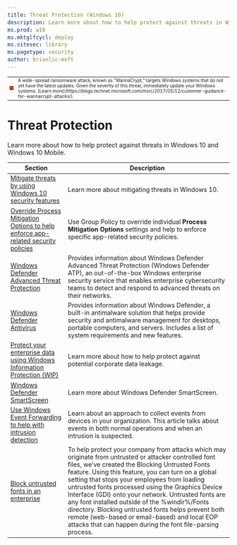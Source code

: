 ```yaml
---
title: Threat Protection (Windows 10)
description: Learn more about how to help protect against threats in Windows 10 and Windows 10 Mobile.
ms.prod: w10
ms.mktglfcycl: deploy
ms.sitesec: library
ms.pagetype: security
author: brianlic-msft
---
```


<font size=1>
<table border="0">
  <tr>
    <td><img src="images/security-update.png" alt="Icon showing a security alert"> </td>
    <td>A wide-spread ransomware attack, known as "WannaCrypt," targets Windows systems that do not yet have the latest updates. Given the severity of this threat, immediately update your Windows systems. [Learn more](https://blogs.technet.microsoft.com/msrc/2017/05/12/customer-guidance-for-wannacrypt-attacks/).</td>
  </tr>
</table>
</font>

# Threat Protection

Learn more about how to help protect against threats in Windows 10 and Windows 10 Mobile.

| Section | Description |
|-|-|
| [Mitigate threats by using Windows 10 security features](overview-of-threat-mitigations-in-windows-10.md) | Learn more about mitigating threats in Windows 10. |
| [Override Process Mitigation Options to help enforce app-related security policies](override-mitigation-options-for-app-related-security-policies.md) |Use Group Policy to override individual **Process Mitigation Options** settings and help to enforce specific app-related security policies. |
| [Windows Defender Advanced Threat Protection](windows-defender-atp/windows-defender-advanced-threat-protection.md)| Provides information about Windows Defender Advanced Threat Protection (Windows Defender ATP), an out-of-the-box Windows enterprise security service that enables enterprise cybersecurity teams to detect and respond to advanced threats on their networks.|
| [Windows Defender Antivirus](windows-defender-antivirus/windows-defender-antivirus-in-windows-10.md)| Provides information about Windows Defender, a built-in antimalware solution that helps provide security and antimalware management for desktops, portable computers, and servers. Includes a list of system requirements and new features.|
|[Protect your enterprise data using Windows Information Protection (WIP)](windows-information-protection/protect-enterprise-data-using-wip.md)|Learn more about how to help protect against potential corporate data leakage. |
| [Windows Defender SmartScreen](windows-defender-smartscreen/windows-defender-smartscreen-overview.md) | Learn more about Windows Defender SmartScreen. |
| [Use Windows Event Forwarding to help with intrusion detection](use-windows-event-forwarding-to-assist-in-instrusion-detection.md) | Learn about an approach to collect events from devices in your organization. This article talks about events in both normal operations and when an intrusion is suspected. |
| [Block untrusted fonts in an enterprise](block-untrusted-fonts-in-enterprise.md) | To help protect your company from attacks which may originate from untrusted or attacker controlled font files, we’ve created the Blocking Untrusted Fonts feature. Using this feature, you can turn on a global setting that stops your employees from loading untrusted fonts processed using the Graphics Device Interface (GDI) onto your network. Untrusted fonts are any font installed outside of the %windir%/Fonts directory. Blocking untrusted fonts helps prevent both remote (web-based or email-based) and local EOP attacks that can happen during the font file-parsing process. |
